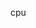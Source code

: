 <!--
 * @Author: Lybeen
 * @Email: helibin@139.com
 * @Date: 2022-10-23 12:04:31
 * @LastEditTime: 2023-07-31 18:15:15
 * @LastEditors: Lybeen
 * @FilePath: /mine/helibin.github.io/docs/note/cpu.md
-->

cpu

<script setup>
  console.log(122434)
  const compute = (n) => {
    const eleList = document.querySelectorAll('.cpuCompute');
    let i = 1;
    const now = Date.now();
    document.querySelector('#timeSpent').innerHTML = '计算中...';
    document.querySelector('#timeSpent').style = 'display: block';
    eleList.forEach(d => d.setAttribute('disabled', true));
    setTimeout(() => {
      for (let i = 0; i < n; i += 1) {
        for (let j = 0; j < n; j += 1) {
          console.log(i, j);
        }
      }
      const spent = ((Date.now() - now) / 1000).toFixed(2);
      console.log(spent, 'spent,,,');
      document.querySelector('#timeSpent').innerHTML = '耗时: ' + spent + '秒';
      eleList.forEach(d => d.removeAttribute('disabled'));
    }, 10);
  }


</script>
